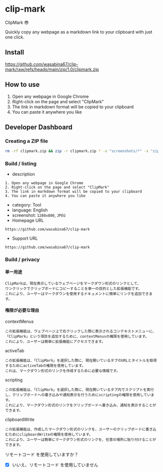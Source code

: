# clip-mark
ClipMark 😎

Quickly copy any webpage as a markdown link to your clipboard with just one click.

## Install

https://github.com/wasabina67/clip-mark/raw/refs/heads/main/zip/1.0/clipmark.zip

## How to use

1. Open any webpage in Google Chrome
2. Right-click on the page and select "ClipMark"
3. The link in markdown format will be copied to your clipboard
4. You can paste it anywhere you like

## Developer Dashboard

### Creating a ZIP file

```bash
rm -rf clipmark.zip && zip -r clipmark.zip * -x "screenshots/*" -x "zip/*"
```

### Build / listing

- description

```
1. Open any webpage in Google Chrome
2. Right-click on the page and select "ClipMark"
3. The link in markdown format will be copied to your clipboard
4. You can paste it anywhere you like
```

- category: Tool
- language: English
- screenshot: `1280x800`, `JPEG`
- Homepage URL

```
https://github.com/wasabina67/clip-mark
```

- Support URL

```
https://github.com/wasabina67/clip-mark
```

### Build / privacy

#### 単一用途

```
ClipMarkは、現在表示しているウェブページをマークダウン形式のリンクとして、
ワンクリックでクリップボードにコピーすることを単一の目的とした拡張機能です。
これにより、ユーザーはマークダウンを使用するドキュメントに簡単にリンクを追加できます。
```

#### 権限が必要な理由

contextMenus

```
この拡張機能は、ウェブページ上で右クリックした際に表示されるコンテキストメニューに、
「ClipMark」という項目を追加するために、contextMenusの権限を使用しています。
これにより、ユーザーは簡単に拡張機能にアクセスできます。
```

activeTab

```
この拡張機能は、「ClipMark」を選択した際に、現在開いているタブのURLとタイトルを取得するためにactiveTabの権限を使用しています。
これは、マークダウン形式のリンクを作成するために必要な情報です。
```

scripting

```
この拡張機能は、「ClipMark」を選択した際に、現在開いているタブ内でスクリプトを実行し、クリップボードへの書き込みや通知表示を行うためにscriptingの権限を使用しています。
これにより、マークダウン形式のリンクをクリップボードへ書き込み、通知を表示することができます。
```

clipboardWrite

```
この拡張機能は、作成したマークダウン形式のリンクを、ユーザーのクリップボードに書き込むためにclipboardWriteの権限を使用しています。
これにより、ユーザーは簡単にマークダウン形式のリンクを、任意の場所に貼り付けることができます。
```

リモートコード を使用していますか？

- [x] いいえ、リモートコード を使用していません
